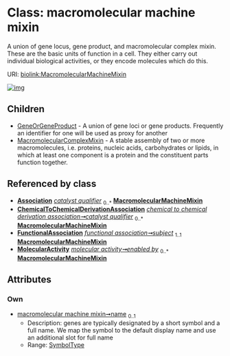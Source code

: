 
# Class: macromolecular machine mixin


A union of gene locus, gene product, and macromolecular complex mixin. These are the basic units of function in a cell. They either carry out individual biological activities, or they encode molecules which do this.

URI: [biolink:MacromolecularMachineMixin](https://w3id.org/biolink/vocab/MacromolecularMachineMixin)


[![img](https://yuml.me/diagram/nofunky;dir:TB/class/[MolecularActivity],[ChemicalToChemicalDerivationAssociation]++-%20catalyst%20qualifier(i)%200..*>[MacromolecularMachineMixin&#124;name:symbol_type%20%3F],[ChemicalToChemicalDerivationAssociation]++-%20catalyst%20qualifier%200..*>[MacromolecularMachineMixin],[FunctionalAssociation]++-%20subject%201..1>[MacromolecularMachineMixin],[MolecularActivity]++-%20enabled%20by%200..*>[MacromolecularMachineMixin],[MacromolecularMachineMixin]^-[MacromolecularComplexMixin],[MacromolecularMachineMixin]^-[GeneOrGeneProduct],[MacromolecularComplexMixin],[GeneOrGeneProduct],[FunctionalAssociation],[ChemicalToChemicalDerivationAssociation],[Association])](https://yuml.me/diagram/nofunky;dir:TB/class/[MolecularActivity],[ChemicalToChemicalDerivationAssociation]++-%20catalyst%20qualifier(i)%200..*>[MacromolecularMachineMixin&#124;name:symbol_type%20%3F],[ChemicalToChemicalDerivationAssociation]++-%20catalyst%20qualifier%200..*>[MacromolecularMachineMixin],[FunctionalAssociation]++-%20subject%201..1>[MacromolecularMachineMixin],[MolecularActivity]++-%20enabled%20by%200..*>[MacromolecularMachineMixin],[MacromolecularMachineMixin]^-[MacromolecularComplexMixin],[MacromolecularMachineMixin]^-[GeneOrGeneProduct],[MacromolecularComplexMixin],[GeneOrGeneProduct],[FunctionalAssociation],[ChemicalToChemicalDerivationAssociation],[Association])

## Children

 * [GeneOrGeneProduct](GeneOrGeneProduct.md) - A union of gene loci or gene products. Frequently an identifier for one will be used as proxy for another
 * [MacromolecularComplexMixin](MacromolecularComplexMixin.md) - A stable assembly of two or more macromolecules, i.e. proteins, nucleic acids, carbohydrates or lipids, in which at least one component is a protein and the constituent parts function together.

## Referenced by class

 *  **[Association](Association.md)** *[catalyst qualifier](catalyst_qualifier.md)*  <sub>0..\*</sub>  **[MacromolecularMachineMixin](MacromolecularMachineMixin.md)**
 *  **[ChemicalToChemicalDerivationAssociation](ChemicalToChemicalDerivationAssociation.md)** *[chemical to chemical derivation association➞catalyst qualifier](chemical_to_chemical_derivation_association_catalyst_qualifier.md)*  <sub>0..\*</sub>  **[MacromolecularMachineMixin](MacromolecularMachineMixin.md)**
 *  **[FunctionalAssociation](FunctionalAssociation.md)** *[functional association➞subject](functional_association_subject.md)*  <sub>1..1</sub>  **[MacromolecularMachineMixin](MacromolecularMachineMixin.md)**
 *  **[MolecularActivity](MolecularActivity.md)** *[molecular activity➞enabled by](molecular_activity_enabled_by.md)*  <sub>0..\*</sub>  **[MacromolecularMachineMixin](MacromolecularMachineMixin.md)**

## Attributes


### Own

 * [macromolecular machine mixin➞name](macromolecular_machine_mixin_name.md)  <sub>0..1</sub>
     * Description: genes are typically designated by a short symbol and a full name. We map the symbol to the default display name and use an additional slot for full name
     * Range: [SymbolType](types/SymbolType.md)
